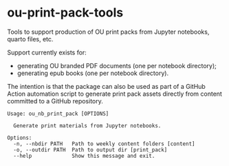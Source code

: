 # ou-print-pack-tools

Tools to support production of OU print packs from Jupyter notebooks, quarto files, etc.

Support currently exists for:

- generating OU branded PDF documents (one per notebook directory);
- generating epub books (one per notebook directory).

The intention is that the package can also be used as part of a GitHub Action automation script to generate print pack assets directly from content committed to a GitHub repository.

```text
Usage: ou_nb_print_pack [OPTIONS]

  Generate print materials from Jupyter notebooks.

Options:
  -n, --nbdir PATH   Path to weekly content folders [content]
  -o, --outdir PATH  Path to output dir [print_pack]
  --help             Show this message and exit.
```
